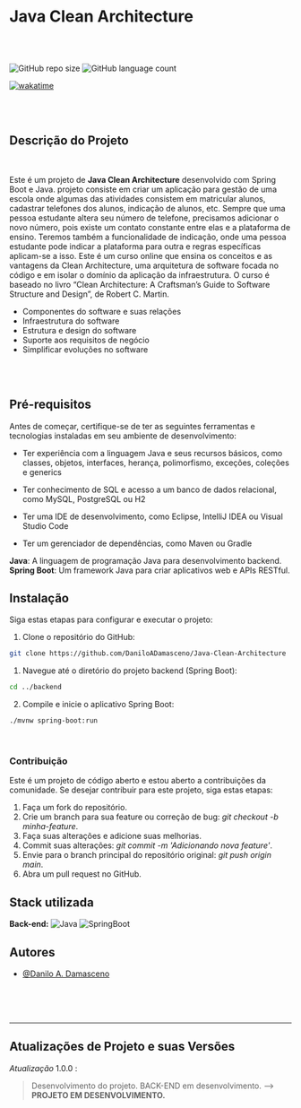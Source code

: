 # Java Clean Architecture

</hr>
</br>
</br>

![GitHub repo size](https://img.shields.io/github/repo-size/DaniloADamasceno/Java-Clean-Architecture?style=for-the-badge)
![GitHub language count](https://img.shields.io/github/languages/count/DaniloADamasceno/Java-Clean-Architecture?style=for-the-badge)

[![wakatime](https://wakatime.com/badge/user/e7f2e494-878d-4290-9a2b-cc473da48b8a/project/018cd034-95af-4ce2-a530-5c201a9d971b.svg)](https://wakatime.com/badge/user/e7f2e494-878d-4290-9a2b-cc473da48b8a/project/018cd034-95af-4ce2-a530-5c201a9d971b)

<!-- Imagem da Tela inicial do Aplicativo -->
<div align="center">

<!-- ![HelpDesk01]()
![HelpDesk02]()
![HelpDesk03]() -->

 </div>

</br>
</br>

## Descrição do Projeto

</br>

 Este é um projeto de **Java Clean Architecture** desenvolvido com Spring Boot e Java.
 projeto consiste em criar um aplicação para gestão de uma escola onde algumas das atividades consistem em matricular alunos, cadastrar telefones dos alunos, indicação de alunos, etc.
 Sempre que uma pessoa estudante altera seu número de telefone, precisamos adicionar o novo número, pois existe um contato constante entre elas e a plataforma de ensino. Teremos também a funcionalidade de indicação, onde uma pessoa estudante pode indicar a plataforma para outra e regras específicas aplicam-se a isso.
 Este é um curso online que ensina os conceitos e as vantagens da Clean Architecture, uma arquitetura de software focada no código e em isolar o domínio da aplicação da infraestrutura. O curso é baseado no livro “Clean Architecture: A Craftsman’s Guide to Software Structure and Design”, de Robert C. Martin.

- Componentes do software e suas relações
- Infraestrutura do software
- Estrutura e design do software
- Suporte aos requisitos de negócio
- Simplificar evoluções no software

</br>
</br>

## Pré-requisitos

Antes de começar, certifique-se de ter as seguintes ferramentas e tecnologias instaladas em seu ambiente de desenvolvimento:

- Ter experiência com a linguagem Java e seus recursos básicos, como classes, objetos, interfaces, herança, polimorfismo, exceções, coleções e generics

- Ter conhecimento de SQL e acesso a um banco de dados relacional, como MySQL, PostgreSQL ou H2

- Ter uma IDE de desenvolvimento, como Eclipse, IntelliJ IDEA ou Visual Studio Code

- Ter um gerenciador de dependências, como Maven ou Gradle

**Java**: A linguagem de programação Java para desenvolvimento backend.
**Spring Boot**: Um framework Java para criar aplicativos web e APIs RESTful.

## Instalação

Siga estas etapas para configurar e executar o projeto:

1. Clone o repositório do GitHub:

```bash
git clone https://github.com/DaniloADamasceno/Java-Clean-Architecture
```

1. Navegue até o diretório do projeto backend (Spring Boot):

```bash
cd ../backend
```

2. Compile e inicie o aplicativo Spring Boot:

```bash
./mvnw spring-boot:run

```

</br>

### Contribuição

Este é um projeto de código aberto e estou aberto a contribuições da comunidade.
Se desejar contribuir para este projeto, siga estas etapas:

1. Faça um fork do repositório.
2. Crie um branch para sua feature ou correção de bug: *git checkout -b minha-feature*.
3. Faça suas alterações e adicione suas melhorias.
4. Commit suas alterações: *git commit -m 'Adicionando nova feature'*.
5. Envie para o branch principal do repositório original: *git push origin main*.
6. Abra um pull request no GitHub.



## Stack utilizada

<!-- **Front-end:** ![]() -->

**Back-end:**  ![Java](https://img.shields.io/badge/Java-ED8B00?style=for-the-badge&logo=openjdk&logoColor=white "Badge Java")
![SpringBoot](https://img.shields.io/badge/Spring-6DB33F?style=for-the-badge&logo=spring&logoColor=white "Badge Spring Boot")

## Autores

- [@Danilo A. Damasceno](https://github.com/DaniloADamasceno/)

</br>
</br>
</br>

________________________________________________________________________________________________________________________________________________________________

## Atualizações de Projeto e suas Versões

*Atualização* 1.0.0 :
> Desenvolvimento do projeto.
> BACK-END em desenvolvimento.
> --> **PROJETO EM DESENVOLVIMENTO.**
</br>